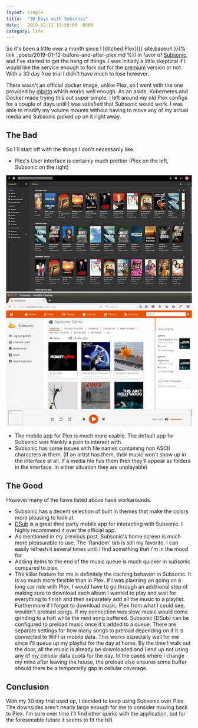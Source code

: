 ```yaml
---
layout: single
title:  "30 Days with Subsonic"
date:   2019-02-11 19:50:00 -0500
category: life
---
```


So it's been a little over a month since I [ditched Plex]({{ site.baseurl }}{% link _posts/2019-01-12-before-and-after-plex.md %}) in favor of [Subsonic](http://www.subsonic.org/pages/index.jsp), and I've started to get the hang of things. I was initially a little skeptical if I would like the service enough to fork out for the [premium](http://www.subsonic.org/pages/premium.jsp) version or not. With a 30 day free trial I didn't have much to lose however. 

There wasn't an official docker image, unlike Plex, so I went with the one provided by [mbirth](https://hub.docker.com/r/mbirth/subsonic/) which works well enough. As an aside, Kubernetes and Docker made trying this out super simple. I left around my old Plex configs for a couple of days until I was satisfied that Subsonic would work. I was able to modify my volume mounts without having to move any of my actual media and Subsonic picked up on it right away.

## The Bad
So I'll start off with the things I don't necessarily like.
* Plex's User interface is certainly much prettier (Plex on the left, Subsonic on the right)

![plex-ui.jpeg](/assets/posts/2019-02-11-30/plex-ui.jpeg)
![subsonic-ui.jpeg](/assets/posts/2019-02-11-30/subsonic-ui.jpeg)

* The mobile app for Plex is much more usable. The default app for Subsonic was frankly a pain to interact with.
* Subsonic has some issues with file names containing non ASCII characters in them. (If an artist has them, their music won't show up in the interface at all. If a media file has them then they'll appear as folders in the interface. In either situation they are unplayable)

## The Good
However many of the flaws listed above have workarounds.
* Subsonic has a decent selection of built in themes that make the colors more pleasing to look at.
* [DSub](https://play.google.com/store/apps/details?id=github.daneren2005.dsub&hl=en_US) is a great third party mobile app for interacting with Subsonic. I highly recommend it over the official app.
* As mentioned in my previous post, Subsonic's home screen is much more pleasurable to use. The 'Random' tab is still my favorite. I can easily refresh it several times until I find something that I'm in the mood for.
* Adding items to the end of the music queue is much quicker in subsonic compared to plex.
* The killer feature for me is definitely the caching behavior in Subsonic. It is so much more flexible than in Plex. If I was planning on going on a long car ride with Plex, I would have to go through an additional step of making sure to download each album I wanted to play and wait for everything to finish and then separately add all the music to a playlist. Furthermore if I forgot to download music, Plex from what I could see, wouldn't preload songs. If my connection was slow, music would come grinding to a halt while the next song buffered. Subsonic (DSub) can be configured to preload music once it's added to a queue. There are separate settings for how many songs to preload depending on if it is connected to WiFi or mobile data. This works especially well for me since I'll queue up my playlist for the day at home. By the time I walk out the door, all the music is already be downloaded and I end up not using any of my cellular data quota for the day. In the cases where I change my mind after leaving the house, the preload also ensures some buffer should there be a temporarily gap in cellular coverage. 

## Conclusion
With my 30 day trial used up, I decided to keep using Subsonic over Plex. The downsides aren't nearly large enough for me to consider moving back to Plex. I'm sure over time I'll find other quirks with the application, but for the foreseeable future it seems to fit the bill.